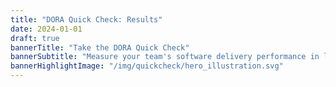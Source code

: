 ```yaml
---
title: "DORA Quick Check: Results"
date: 2024-01-01
draft: true
bannerTitle: "Take the DORA Quick Check"
bannerSubtitle: "Measure your team's software delivery performance in less than a minute! Compare it to the rest of the industry by responding to **four multiple-choice questions**. Compare your team's performance to others, and discover which capabilities you should focus on improving. We don't store your answers or personal information."
bannerHighlightImage: "/img/quickcheck/hero_illustration.svg"
---
```


<script type="module" src="quickcheck.js"></script>
<link rel="stylesheet" href="quickcheck.css">
<div id="app"></div>